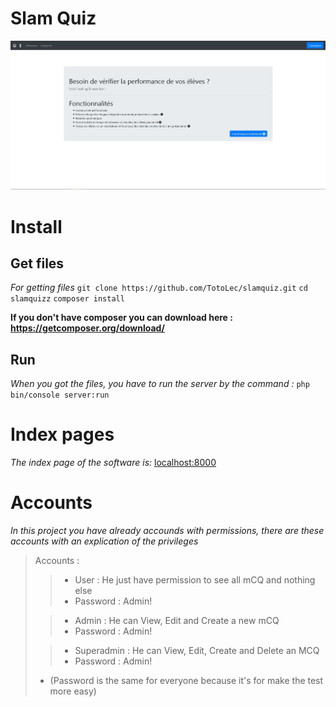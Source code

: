 Slam Quiz
=========

![Software interface](assets/screenshot_home.jpg)

Install
=======
Get files
---------
*For getting files*
`git clone https://github.com/TotoLec/slamquiz.git`
`cd slamquizz`
`composer install`

**If you don't have composer you can download here : https://getcomposer.org/download/**

Run
---
*When you got the files, you have to run the server by the command :*
`php bin/console server:run`

Index pages
============
*The index page of the software is:* [localhost:8000](http://localhost:8000)

Accounts
========
*In this project you have already accounds with permissions, there are these accounts with an explication of the privileges*
> Accounts :
> 
>>   - User : He just have permission to see all mCQ and nothing else
>>   - Password : Admin!
>   
>>   - Admin : He can View, Edit and Create a new mCQ
>>   - Password : Admin!
>
>>   - Superadmin : He can View, Edit, Create and Delete an MCQ
>>   - Password : Admin!
>
>   - (Password is the same for everyone because it's for make the test more easy)
